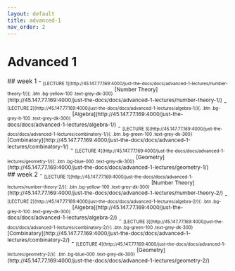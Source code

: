 ```yaml
---
layout: default
title: advanced-1
nav_order: 2
---
```

# Advanced 1
<style>
.textt {
  vertical-align: super;
  font-size: 12px;
}
.btnn {
  vertical-align: sub;
  font-size: 10px;
}
</style>
<div class="code-example" markdown="1">
## week 1
- <span class="btnn">[LECTURE 1](http://45.147.77.169:4000/just-the-docs/docs/advanced-1-lectures/number-theory-1/){: .btn .bg-yellow-100 .text-grey-dk-300}</span> <span class="textt">[Number Theory](http://45.147.77.169:4000/just-the-docs/docs/advanced-1-lectures/number-theory-1/)</span>
- <span class="btnn">[LECTURE 2](http://45.147.77.169:4000/just-the-docs/docs/advanced-1-lectures/algebra-1/){: .btn .bg-grey-lt-100 .text-grey-dk-300}</span> <span class="textt">[Algebra](http://45.147.77.169:4000/just-the-docs/docs/advanced-1-lectures/algebra-1/)</span>
- <span class="btnn">[LECTURE 3](http://45.147.77.169:4000/just-the-docs/docs/advanced-1-lectures/combinatory-1/){: .btn .bg-green-100  .text-grey-dk-300}</span> <span class="textt">[Combinatory](http://45.147.77.169:4000/just-the-docs/docs/advanced-1-lectures/combinatory-1/)</span>
- <span class="btnn">[LECTURE 4](http://45.147.77.169:4000/just-the-docs/docs/advanced-1-lectures/geometry-1/){: .btn .bg-blue-000 .text-grey-dk-300}</span> <span class="textt">[Geometry](http://45.147.77.169:4000/just-the-docs/docs/advanced-1-lectures/geometry-1/)</span>
</div>

<div class="code-example" markdown="1">
## week 2
- <span class="btnn">[LECTURE 1](http://45.147.77.169:4000/just-the-docs/docs/advanced-1-lectures/number-theory-2/){: .btn .bg-yellow-100 .text-grey-dk-300}</span> <span class="textt">[Number Theory](http://45.147.77.169:4000/just-the-docs/docs/advanced-1-lectures/number-theory-2/)</span>
- <span class="btnn">[LECTURE 2](http://45.147.77.169:4000/just-the-docs/docs/advanced-1-lectures/algebra-2/){: .btn .bg-grey-lt-100 .text-grey-dk-300}</span> <span class="textt">[Algebra](http://45.147.77.169:4000/just-the-docs/docs/advanced-1-lectures/algebra-2/)</span>
- <span class="btnn">[LECTURE 3](http://45.147.77.169:4000/just-the-docs/docs/advanced-1-lectures/combinatory-2/){: .btn .bg-green-100  .text-grey-dk-300}</span> <span class="textt">[Combinatory](http://45.147.77.169:4000/just-the-docs/docs/advanced-1-lectures/combinatory-2/)</span>
- <span class="btnn">[LECTURE 4](http://45.147.77.169:4000/just-the-docs/docs/advanced-1-lectures/geometry-2/){: .btn .bg-blue-000 .text-grey-dk-300}</span> <span class="textt">[Geometry](http://45.147.77.169:4000/just-the-docs/docs/advanced-1-lectures/geometry-2/)</span>
</div>
